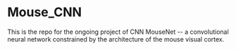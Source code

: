 # Mouse_CNN
This is the repo for the ongoing project of CNN MouseNet -- a convolutional neural network constrained by the architecture of the mouse visual cortex. 